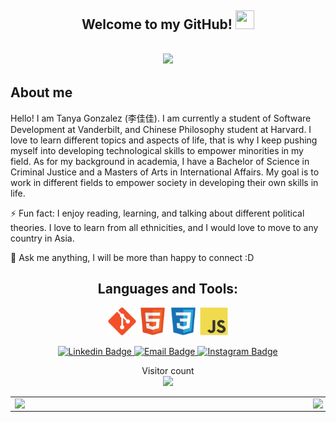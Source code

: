 <h2 align="center"> Welcome to my GitHub! <img src="https://user-images.githubusercontent.com/39955420/147578264-bae0526c-028a-49d2-8af8-d08bb4edbd2a.gif" height="30" width="30"></h2>
<h2 align="center"> <img src="https://user-images.githubusercontent.com/92898110/147799375-e2c87ab9-2040-44f1-877f-0575dbf58cd9.gif"> </h2>

<h2> About me </h2>

Hello! I am Tanya Gonzalez (李佳佳). I am currently a student of Software Development at Vanderbilt, and Chinese Philosophy student at Harvard. I love to learn different topics and aspects of life, that is why I keep pushing myself into developing technological skills to empower minorities in my field. As for my background in academia, I have a Bachelor of Science in Criminal Justice and a Masters of Arts in International Affairs. My goal is to work in different fields to empower society in developing their own skills in life. 

⚡ Fun fact: I enjoy reading, learning, and talking about different political theories. I love to learn from all ethnicities, and I would love to move to any country in Asia.

💬 Ask me anything, I will be more than happy to connect :D

<h2 align="center"> Languages and Tools: </h2>



<p align="center">
  
  <img width="45px" src="https://raw.githubusercontent.com/devicons/devicon/c5378d6c2510ffa0b3e4475af95618a8048d6cf1/icons/git/git-original.svg">
  <img width="45px" src="https://raw.githubusercontent.com/devicons/devicon/c5378d6c2510ffa0b3e4475af95618a8048d6cf1/icons/html5/html5-original.svg">
  <img width="45px" src="https://raw.githubusercontent.com/devicons/devicon/master/icons/css3/css3-original.svg">
  <img width="45px" src="https://raw.githubusercontent.com/devicons/devicon/master/icons/javascript/javascript-original.svg">
 
</p>



<p align="center">
<a target="_blank" href="https://www.linkedin.com/in/tanyagonzalez">
<img src="https://img.shields.io/badge/-tanyagonzalez-blue?style=for-the-badge&logo=Linkedin&logoColor=white&link=https://www.linkedin.com/in/tanyagonzalez" alt="Linkedin Badge">
</a>
<a target="_blank" href="mailto:tanyaleepr@gmail.com">
<img src="https://img.shields.io/badge/-gmail-blue?&style=for-the-badge&logo=Gmail&logoColor=white&link=maito:tanyaleepr@gmail.com" alt="Email Badge">
</a>
<a target="_blank" href="https://www.instagram.com/tanyagonzalezpr/">
<img src="https://img.shields.io/badge/-tanyagonzalezpr_-blue?style=for-the-badge&logo=Instagram&logoColor=white&link=https://www.instagram.com/tanyagonzalezpr/" alt="Instagram Badge">
</a>

</p>

<p align="center"> 
  Visitor count<br>
  <img src="https://profile-counter.glitch.me/tanyaleepr/count.svg" />
</p>


<table>
    <tr>
        <td><img width="463px" align="left" src="https://github-readme-stats.vercel.app/api/top-langs/?username=tanyaleepr&layout=compact&title_color=fff&icon_color=fff&text_color=000000&bg_color=38b3fa" /></td>
        <td><img width="470px" align="left" src="https://github-readme-stats.vercel.app/api/?username=tanyaleepr&show_icons=true&title_color=fff&icon_color=fff&text_color=000000&bg_color=38b3fa"/></td>
    </tr>   
</table>
